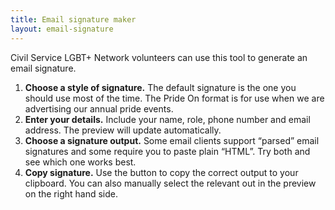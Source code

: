 ```yaml
---
title: Email signature maker
layout: email-signature
---
```


Civil Service LGBT+ Network volunteers can use this tool to generate an email signature.

1. **Choose a style of signature.** The default signature is the one you should use most of the time. The Pride On format is for use when we are advertising our annual pride events.
2. **Enter your details.** Include your name, role, phone number and email address. The preview will update automatically.
3. **Choose a signature output.** Some email clients support “parsed” email signatures and some require you to paste plain “HTML”. Try both and see which one works best.
4. **Copy signature.** Use the button to copy the correct output to your clipboard. You can also manually select the relevant out in the preview on the right hand side.